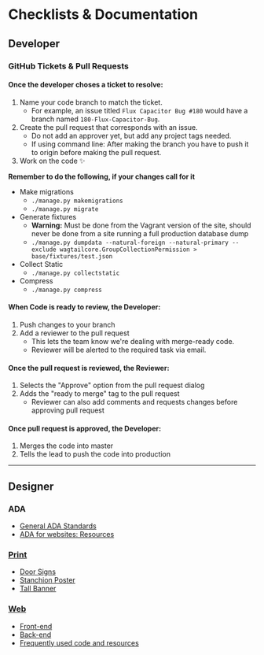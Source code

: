 # Checklists & Documentation
## Developer
### GitHub Tickets & Pull Requests
#### Once the developer choses a ticket to resolve:
1. Name your code branch to match the ticket.
    * For example, an issue titled `Flux Capacitor Bug #180` would have a branch named `180-Flux-Capacitor-Bug`.
2. Create the pull request that corresponds with an issue.
    * Do not add an approver yet, but add any project tags needed.
    * If using command line: After making the branch you have to push it to origin <branch-name> before making the pull request.
3. Work on the code :sparkles:

**Remember to do the following, if your changes call for it**
- Make migrations
   - `./manage.py makemigrations`
   - `./manage.py migrate`
- Generate fixtures
   - **Warning:** Must be done from the Vagrant version of the site, should never be done from a site running a full production database dump
   - `./manage.py dumpdata --natural-foreign --natural-primary --exclude wagtailcore.GroupCollectionPermission > base/fixtures/test.json`
- Collect Static
   - `./manage.py collectstatic`
- Compress
   - `./manage.py compress`

#### When Code is ready to review, the Developer:
1. Push changes to your branch
2. Add a reviewer to the pull request
    * This lets the team know we're dealing with merge-ready code.
    * Reviewer will be alerted to the required task via email.

#### Once the pull request is reviewed, the Reviewer:
1. Selects the "Approve" option from the pull request dialog
2. Adds the "ready to merge" tag to the pull request
    * Reviewer can also add comments and requests changes before approving pull request

#### Once pull request is approved, the Developer:
1. Merges the code into master
2. Tells the lead to push the code into production
---
## Designer
### ADA
* [General ADA Standards](ada.md)
* [ADA for websites: Resources](code-resources.md#documentation)

### [Print](print-checklist.md)
* [Door Signs](print-checklist.md#door-signs)
* [Stanchion Poster](print-checklist.md#stanchion-poster)
* [Tall Banner](print-checklist.md#tall-banner)

### [Web](web-checklist.md)
* [Front-end](web-checklist.md#front-end-checklist)
* [Back-end](web-checklist.md#back-end-checklist)
* [Frequently used code and resources](code-resources.md)
